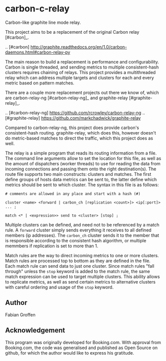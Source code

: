 carbon-c-relay
==============

Carbon-like graphite line mode relay.

This project aims to be a replacement of the original Carbon relay
[#carbon]_.

.. [#carbon] http://graphite.readthedocs.org/en/1.0/carbon-daemons.html#carbon-relay-py

The main reason to build a replacement is performance and
configurability.  Carbon is single threaded, and sending metrics to
multiple consistent-hash clusters requires chaining of relays.  This
project provides a multithreaded relay which can address multiple
targets and clusters for each and every metric based on pattern matches.

There are a couple more replacement projects out there we know of, which
are carbon-relay-ng [#carbon-relay-ng]_ and graphite-relay
[#graphite-relay]_.

.. [#carbon-relay-ng] https://github.com/rcrowley/carbon-relay-ng
.. [#graphite-relay] https://github.com/markchadwick/graphite-relay

Compared to carbon-relay-ng, this project does provide carbon's
consistent-hash routing.  graphite-relay, which does this, however
doesn't do metric-based matches to direct the traffic, which this
project does as well.

The relay is a simple program that reads its routing information from a
file.  The command line arguments allow to set the location for this
file, as well as the amount of dispatchers (worker threads) to use for
reading the data from incoming connections and passing them onto the
right destination(s).  The route file supports two main constructs:
clusters and matches.  The first define groups of hosts data metrics can
be sent to, the latter define which metrics should be sent to which
cluster.  The syntax in this file is as follows:

```
# comments are allowed in any place and start with a hash (#)

cluster <name> <forward | carbon_ch [replication <count>]> <ip[:port]> ... ;

match <* | <expression>> send to <cluster> [stop] ;
```

Multiple clusters can be defined, and need not to be referenced by a
match rule.  A `forward` cluster simply sends everything it receives to
all defined members (ip addresses).  The `carbon_ch` cluster sends it to
the member that is responsible according to the consistent hash
algorithm, or multiple memmbers if replication is set to more than 1.

Match rules are the way to direct incoming metrics to one or more
clusters.  Match rules are processed top to bottom as they are defined
in the file.  Each match rule can send data to just one cluster.  Since
match rules "fall through" unless the `stop` keyword is added to the
match rule, the same match expression can be used to target multiple
clusters.  This ability allows to replicate metrics, as well as send
certain metrics to alternative clusters with careful ordering and usage
of the `stop` keyword.


Author
------
Fabian Groffen


Acknowledgement
---------------
This program was originally developed for Booking.com.  With approval
from Booking.com, the code was generalised and published as Open Source
on github, for which the author would like to express his gratitude.
